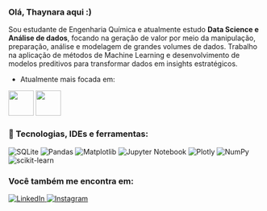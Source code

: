 ### Olá, Thaynara aqui :)

Sou estudante de Engenharia Química e atualmente estudo **Data Science e Análise de dados**, focando na geração de valor por meio da manipulação, preparação, análise e modelagem de grandes volumes de dados. Trabalho na aplicação de métodos de Machine Learning e desenvolvimento de modelos preditivos para transformar dados em insights estratégicos.
- Atualmente mais focada em:

<img src="https://cdn.jsdelivr.net/gh/devicons/devicon@latest/icons/python/python-original.svg" width="50" /> <img src="https://cdn.jsdelivr.net/gh/devicons/devicon@latest/icons/azuresqldatabase/azuresqldatabase-original.svg" width="50" /> 

### 🚀 Tecnologias, IDEs e ferramentas: 
![SQLite](https://img.shields.io/badge/sqlite-%2307405e.svg?style=for-the-badge&logo=sqlite&logoColor=white) ![Pandas](https://img.shields.io/badge/pandas-%23150458.svg?style=for-the-badge&logo=pandas&logoColor=white) ![Matplotlib](https://img.shields.io/badge/Matplotlib-%23ffffff.svg?style=for-the-badge&logo=Matplotlib&logoColor=black) ![Jupyter Notebook](https://img.shields.io/badge/jupyter-%23FA0F00.svg?style=for-the-badge&logo=jupyter&logoColor=white) ![Plotly](https://img.shields.io/badge/Plotly-%233F4F75.svg?style=for-the-badge&logo=plotly&logoColor=white) ![NumPy](https://img.shields.io/badge/numpy-%23013243.svg?style=for-the-badge&logo=numpy&logoColor=white) ![scikit-learn](https://img.shields.io/badge/scikit--learn-%23F7931E.svg?style=for-the-badge&logo=scikit-learn&logoColor=white)

### Você também me encontra em:
<a href="https://www.linkedin.com/in/thaynara-christine-2a52a4254/" target="_blank">
  <img src="https://img.shields.io/badge/linkedin-%230077B5.svg?style=for-the-badge&logo=linkedin&logoColor=white" alt="LinkedIn">
</a>      
<a href="https://www.instagram.com/thaynara_ccorreia/" target="_blank">
  <img src="https://img.shields.io/badge/Instagram-%23E4405F.svg?style=for-the-badge&logo=Instagram&logoColor=white" alt="Instagram">
</a>



          
          
          






          
          
